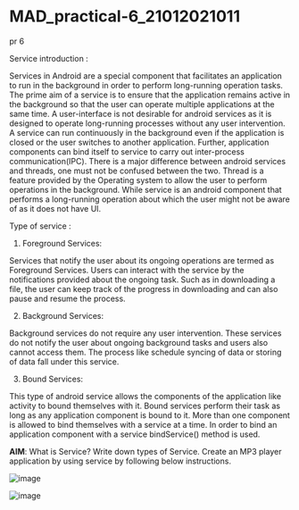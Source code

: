 # MAD_practical-6_21012021011
pr 6

Service introduction : 

Services in Android are a special component that facilitates an application to run in the background in order to perform long-running operation tasks. The prime aim of a service is to ensure that the application remains active in the background so that the user can operate multiple applications at the same time. A user-interface is not desirable for android services as it is designed to operate long-running processes without any user intervention. A service can run continuously in the background even if the application is closed or the user switches to another application. Further, application components can bind itself to service to carry out inter-process communication(IPC). There is a major difference between android services and threads, one must not be confused between the two. Thread is a feature provided by the Operating system to allow the user to perform operations in the background. While service is an android component that performs a long-running operation about which the user might not be aware of as it does not have UI.


Type of service : 

1. Foreground Services:

Services that notify the user about its ongoing operations are termed as Foreground Services. Users can interact with the service by the notifications provided about the ongoing task. Such as in downloading a file, the user can keep track of the progress in downloading and can also pause and resume the process.

2. Background Services:

Background services do not require any user intervention. These services do not notify the user about ongoing background tasks and users also cannot access them. The process like schedule syncing of data or storing of data fall under this service.

3. Bound Services:

This type of android service allows the components of the application like activity to bound themselves with it. Bound services perform their task as long as any application component is bound to it. More than one component is allowed to bind themselves with a service at a time. In order to bind an application component with a service bindService() method is used. 


**AIM**: What is Service? Write down types of Service. Create an MP3 player application by using service by following below instructions.

![image](https://github.com/Sagar20042004/MAD_practical-6_21012021011/assets/98373145/6f7839e9-00c9-459b-a6ab-aaa03e20da32)

![image](https://github.com/Sagar20042004/MAD_practical-6_21012021011/assets/98373145/83188574-49b4-423e-b495-825fdd99b1a8)

